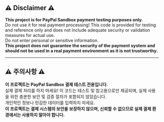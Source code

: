## ⚠️ **Disclaimer** ⚠️   
**This project is for PayPal Sandbox payment testing purposes only.**  
Do not use it for real payment processing! This code is provided for testing and reference only and does not include adequate security or validation measures for actual use.  
Do not enter personal or sensitive information.  
**This project does not guarantee the security of the payment system and should not be used in a real payment environment as it is not trustworthy.**  

***

## ⚠️ 주의사항 ⚠️  
**이 프로젝트는 PayPal Sandbox 결제 테스트 전용입니다.**  
실제 결제 처리를 하지 마세요! 이 코드는 테스트 및 참고용으로만 제공되며, 실제 사용을 위한 충분한 보안 및 검증 절차가 포함되지 않았습니다.  
개인적인 정보나 민감한 데이터를 입력하지 마세요.  
**이 프로젝트는 결제 시스템의 보안을 보장하지 않으며, 신뢰할 수 없으므로 실제 결제 환경에서는 사용하지 말아야 합니다.**  
